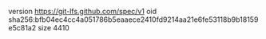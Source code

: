 version https://git-lfs.github.com/spec/v1
oid sha256:bfb04ec4cc4a051786b5eaaece2410fd9214aa21e6fe53118b9b18159e5c81a2
size 4410
